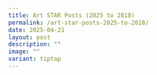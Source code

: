 ```yaml
---
title: Art STAR Posts (2025 to 2018)
permalink: /art-star-posts-2025-to-2018/
date: 2025-04-21
layout: post
description: ""
image: ""
variant: tiptap
---
```

